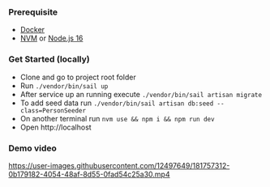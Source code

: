 ### Prerequisite
- [Docker](https://docs.docker.com/engine/install/ubuntu/)
- [NVM](https://github.com/nvm-sh/nvm) or [Node.js 16](https://nodejs.org/en/download/)

### Get Started (locally)
- Clone and go to project root folder
- Run `./vendor/bin/sail up`
- After service up an running execute `./vendor/bin/sail artisan migrate`
- To add seed data run `./vendor/bin/sail artisan db:seed --class=PersonSeeder`
- On another terminal run `nvm use && npm i && npm run dev`
- Open http://localhost 

### Demo video
https://user-images.githubusercontent.com/12497649/181757312-0b179182-4054-48af-8d55-0fad54c25a30.mp4

